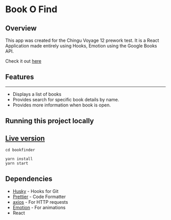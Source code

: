 # Book O Find

## Overview

This app was created for the Chingu Voyage 12 prework test. It is a React Application made entirely using Hooks, Emotion using the Google Books API.

Check it out [here](https://book-o-find.netlify.com/)

## Features

---

- Displays a list of books
- Provides search for specific book details by name.
- Provides more information when book is open.

## Running this project locally

## [Live version](https://book-o-find.netlify.com/)

```
cd bookfinder
```

```
yarn install
yarn start
```

## Dependencies

- [Husky](https://github.com/typicode/husky) - Hooks for Git
- [Prettier](https://github.com/prettier/prettier) - Code Formatter
- [axios](https://github.com/axios/axios) - For HTTP requests
- [Emotion](https://github.com/emotion-js/emotion) - For animations
- React
